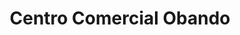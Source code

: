 ---
title: "Centro Comercial Obando"
url: /arenal/centro-comercial-obando/
shop: Einkaufszentrum
---